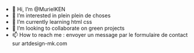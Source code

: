 - 👋 Hi, I’m @MurielKEN
- 👀 I’m interested in plein plein de choses
- 🌱 I’m currently learning html css
- 💞️ I’m looking to collaborate on green projects
- 📫 How to reach me : envoyer un message par le formulaire de contact sur artdesign-mk.com

<!---
MurielKEN/MurielKEN is a ✨ special ✨ repository because its `README.md` (this file) appears on your GitHub profile.
You can click the Preview link to take a look at your changes.
--->
